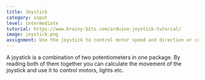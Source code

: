 ```yaml
---
title: Joystick
category: input
level: intermediate
tutorial: https://www.brainy-bits.com/arduino-joystick-tutorial/
image: joystick.png
assignment: Use the joystick to control motor speed and direction or control the brightness of multiple lights.
---
```


A joystick is a combination of two potentiometers in one package. By reading both of them together you can calculate the movement of the joystick and use it to control motors, lights etc.
